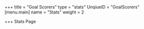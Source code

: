 +++
title = "Goal Scorers"
type = "stats"
UnqiueID = "GoalScorers"
[menu.main]
name = "Stats"
weight = 2

+++
Stats Page